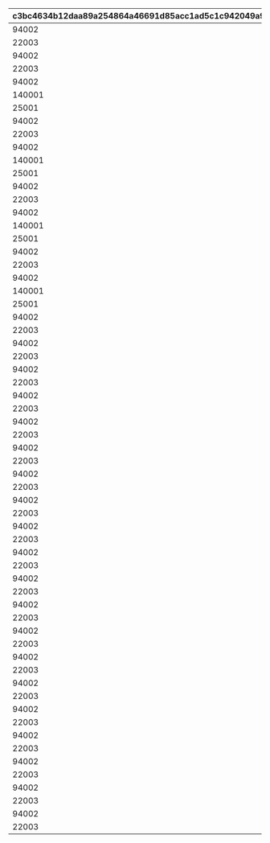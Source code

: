 |c3bc4634b12daa89a254864a46691d85acc1ad5c1c942049a9d0cca0962b5c97|7862bc57c15d67b0c76ab7b935aa750b7558084ec44d2f3ca8e6430e611ed768|f2b578639a03a63718ac30b564c60879f30c0c6cbfe710798dfc4e10ebe0ff59|4c1abd1e392894127817a1245e1ba997f1f5c76e0e076d0353ebc65ba85da7f6|ea0d2b375abc4315b50db609fbe9c8e2c293cf6faf5cf8a40ba81c54ea41a62d|
| --- | --- | --- | --- | --- |
|94002|150000|12|10000101|100001011|
|22003|6|2|10000101|100001012|
|94002|500000|12|10000102|100001021|
|22003|6|2|10000102|100001022|
|94002|500000|12|10000103|100001031|
|140001|3|4|10000103|100001032|
|25001|3|2|10000103|100001033|
|94002|500000|12|10000104|100001041|
|22003|6|2|10000104|100001042|
|94002|500000|12|10000105|100001051|
|140001|4|4|10000105|100001052|
|25001|4|2|10000105|100001053|
|94002|500000|12|10000106|100001061|
|22003|6|2|10000106|100001062|
|94002|500000|12|10000107|100001071|
|140001|4|4|10000107|100001072|
|25001|4|2|10000107|100001073|
|94002|500000|12|10000108|100001081|
|22003|6|2|10000108|100001082|
|94002|500000|12|10000109|100001091|
|140001|4|4|10000109|100001092|
|25001|4|2|10000109|100001093|
|94002|120000|12|10050501|100505011|
|22003|3|2|10050501|100505012|
|94002|120000|12|10050502|100505021|
|22003|4|2|10050502|100505022|
|94002|120000|12|10050503|100505031|
|22003|4|2|10050503|100505032|
|94002|120000|12|10050511|100505111|
|22003|3|2|10050511|100505112|
|94002|160000|12|10050512|100505121|
|22003|4|2|10050512|100505122|
|94002|120000|12|10060601|100606011|
|22003|3|2|10060601|100606012|
|94002|120000|12|10060602|100606021|
|22003|4|2|10060602|100606022|
|94002|120000|12|10060603|100606031|
|22003|4|2|10060603|100606032|
|94002|120000|12|10060611|100606111|
|22003|3|2|10060611|100606112|
|94002|160000|12|10060612|100606121|
|22003|4|2|10060612|100606122|
|94002|120000|12|10070701|100707011|
|22003|3|2|10070701|100707012|
|94002|120000|12|10070702|100707021|
|22003|4|2|10070702|100707022|
|94002|120000|12|10070703|100707031|
|22003|4|2|10070703|100707032|
|94002|120000|12|10070711|100707111|
|22003|3|2|10070711|100707112|
|94002|160000|12|10070712|100707121|
|22003|4|2|10070712|100707122|
|94002|120000|12|10080801|100808011|
|22003|3|2|10080801|100808012|
|94002|120000|12|10080802|100808021|
|22003|4|2|10080802|100808022|
|94002|120000|12|10080803|100808031|
|22003|4|2|10080803|100808032|
|94002|120000|12|10080811|100808111|
|22003|3|2|10080811|100808112|
|94002|160000|12|10080812|100808121|
|22003|4|2|10080812|100808122|